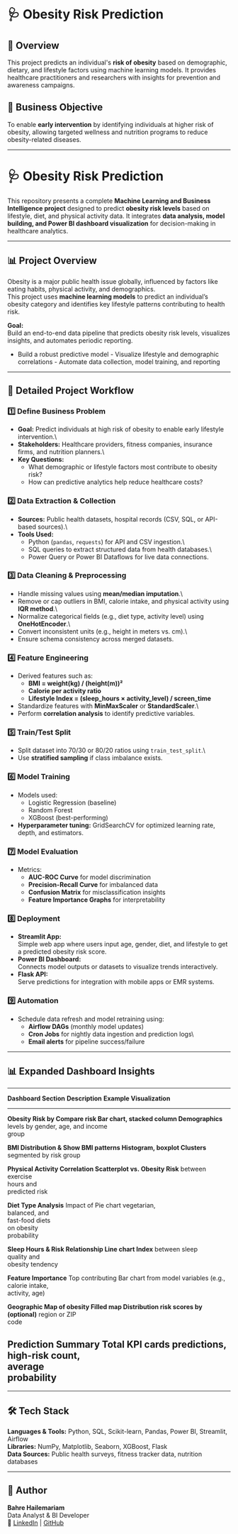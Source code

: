 # 🩺 Obesity Risk Prediction

## 📘 Overview

This project predicts an individual's **risk of obesity** based on
demographic, dietary, and lifestyle factors using machine learning
models. It provides healthcare practitioners and researchers with
insights for prevention and awareness campaigns.

## 🎯 Business Objective

To enable **early intervention** by identifying individuals at higher
risk of obesity, allowing targeted wellness and nutrition programs to
reduce obesity-related diseases.

------------------------------------------------------------------------
# 🩺 Obesity Risk Prediction

This repository presents a complete **Machine Learning and Business Intelligence project** designed to predict **obesity risk levels** based on lifestyle, diet, and physical activity data. It integrates **data analysis, model building, and Power BI dashboard visualization** for decision-making in healthcare analytics.

---

## 📊 Project Overview

Obesity is a major public health issue globally, influenced by factors like eating habits, physical activity, and demographics.  
This project uses **machine learning models** to predict an individual’s obesity category and identifies key lifestyle patterns contributing to health risk.

**Goal:**  
Build an end-to-end data pipeline that predicts obesity risk levels, visualizes insights, and automates periodic reporting.
- Build a robust predictive model - Visualize lifestyle and
demographic correlations - Automate data collection, model training, and
reporting

---

## 🧩 Detailed Project Workflow

### 1️⃣ Define Business Problem

-   **Goal:** Predict individuals at high risk of obesity to enable
    early lifestyle intervention.\
-   **Stakeholders:** Healthcare providers, fitness companies, insurance
    firms, and nutrition planners.\
-   **Key Questions:**
    -   What demographic or lifestyle factors most contribute to obesity
        risk?
    -   How can predictive analytics help reduce healthcare costs?

### 2️⃣ Data Extraction & Collection

-   **Sources:** Public health datasets, hospital records (CSV, SQL, or
    API-based sources).\
-   **Tools Used:**
    -   Python (`pandas`, `requests`) for API and CSV ingestion.\
    -   SQL queries to extract structured data from health databases.\
    -   Power Query or Power BI Dataflows for live data connections.

### 3️⃣ Data Cleaning & Preprocessing

-   Handle missing values using **mean/median imputation**.\
-   Remove or cap outliers in BMI, calorie intake, and physical activity
    using **IQR method**.\
-   Normalize categorical fields (e.g., diet type, activity level) using
    **OneHotEncoder**.\
-   Convert inconsistent units (e.g., height in meters vs. cm).\
-   Ensure schema consistency across merged datasets.

### 4️⃣ Feature Engineering

-   Derived features such as:
    -   **BMI = weight(kg) / (height(m))²**
    -   **Calorie per activity ratio**
    -   **Lifestyle Index = (sleep_hours × activity_level) /
        screen_time**
-   Standardize features with **MinMaxScaler** or **StandardScaler**.\
-   Perform **correlation analysis** to identify predictive variables.

### 5️⃣ Train/Test Split

-   Split dataset into 70/30 or 80/20 ratios using `train_test_split`.\
-   Use **stratified sampling** if class imbalance exists.

### 6️⃣ Model Training

-   Models used:
    -   Logistic Regression (baseline)
    -   Random Forest
    -   XGBoost (best-performing)
-   **Hyperparameter tuning:** GridSearchCV for optimized learning rate,
    depth, and estimators.

### 7️⃣ Model Evaluation

-   Metrics:
    -   **AUC-ROC Curve** for model discrimination
    -   **Precision-Recall Curve** for imbalanced data
    -   **Confusion Matrix** for misclassification insights
    -   **Feature Importance Graphs** for interpretability

### 8️⃣ Deployment

-   **Streamlit App:**\
    Simple web app where users input age, gender, diet, and lifestyle to
    get a predicted obesity risk score.
-   **Power BI Dashboard:**\
    Connects model outputs or datasets to visualize trends
    interactively.
-   **Flask API:**\
    Serve predictions for integration with mobile apps or EMR systems.

### 9️⃣ Automation

-   Schedule data refresh and model retraining using:
    -   **Airflow DAGs** (monthly model updates)
    -   **Cron Jobs** for nightly data ingestion and prediction logs\
    -   **Email alerts** for pipeline success/failure

------------------------------------------------------------------------

## 📊 Expanded Dashboard Insights

  ------------------------------------------------------------------------
  **Dashboard Section**    **Description**   **Example Visualization**
  ------------------------ ----------------- -----------------------------
  **Obesity Risk by        Compare risk      Bar chart, stacked column
  Demographics**           levels by gender, 
                           age, and income   
                           group             

  **BMI Distribution &     Show BMI patterns Histogram, boxplot
  Clusters**               segmented by risk 
                           group             

  **Physical Activity      Correlation       Scatterplot
  vs. Obesity Risk**       between exercise  
                           hours and         
                           predicted risk    

  **Diet Type Analysis**   Impact of         Pie chart
                           vegetarian,       
                           balanced, and     
                           fast-food diets   
                           on obesity        
                           probability       

  **Sleep Hours & Risk     Relationship      Line chart
  Index**                  between sleep     
                           quality and       
                           obesity tendency  

  **Feature Importance**   Top contributing  Bar chart from model
                           variables (e.g.,  
                           calorie intake,   
                           activity, age)    

  **Geographic             Map of obesity    Filled map
  Distribution             risk scores by    
  (optional)**             region or ZIP     
                           code              

  **Prediction Summary**   Total             KPI cards
                           predictions,      
                           high-risk count,  
                           average           
                           probability       
  ------------------------------------------------------------------------

------------------------------------------------------------------------

## 🛠️ Tech Stack

**Languages & Tools:** Python, SQL, Scikit-learn, Pandas, Power BI,
Streamlit, Airflow\
**Libraries:** NumPy, Matplotlib, Seaborn, XGBoost, Flask\
**Data Sources:** Public health surveys, fitness tracker data, nutrition
databases

------------------------------------------------------------------------

## 👤 Author

**Bahre Hailemariam**\
Data Analyst & BI Developer\
🔗 [LinkedIn](https://www.linkedin.com/) \|
[GitHub](https://github.com/)
